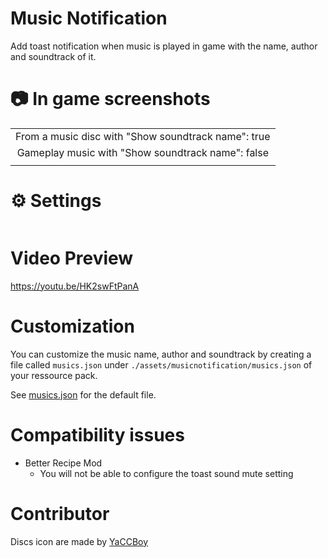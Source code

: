 # Music Notification

Add toast notification when music is played in game with the name, author and soundtrack of it.

# 📷 In game screenshots
<div>
    <table>
        <tr>
            <td align="middle">
                <img alt="" src="https://i.imgur.com/JEg89Cg.png"/>
                <figcaption align="middle">From a music disc with "Show soundtrack name": true</figcaption>
            </td>
        </tr>
        <tr>
            <td align="middle">
                <img alt="" src="https://i.imgur.com/GXg4KcP.png"/>
                <figcaption align="middle">Gameplay music with "Show soundtrack name": false</figcaption>
            </td>
        </tr>
        <tr>
            <td align="middle">
                <img alt="" src="https://i.imgur.com/OzVgmXq.png"/>
            </td>
        </tr>
    </table>
</div>

# ⚙ Settings
<img alt="" src="https://i.imgur.com/6HwTxNk.png">


# Video Preview
https://youtu.be/HK2swFtPanA

# Customization
You can customize the music name, author and soundtrack by creating a file called `musics.json` under `./assets/musicnotification/musics.json` of your ressource pack.

See [musics.json](https://github.com/KosmoMoustache/MusicNotification/blob/main/src/main/resources/assets/musicnotification/musics.json) for the default file.

# Compatibility issues
- Better Recipe Mod
  - You will not be able to configure the toast sound mute setting

# Contributor
Discs icon are made by [YaCCBoy](https://github.com/YaCCBoy)